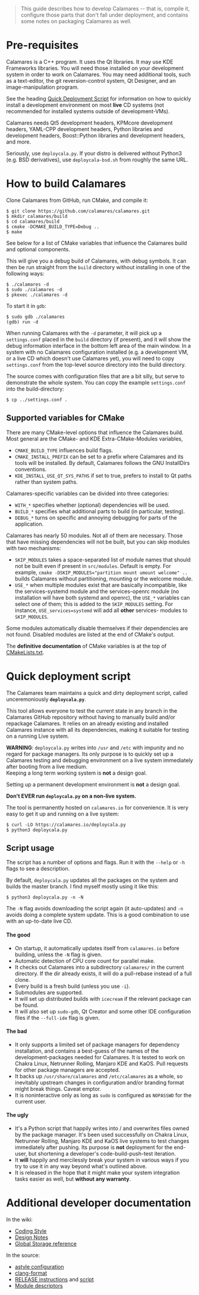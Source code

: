 > This guide describes how to develop Calamares -- that is,
> compile it, configure those parts that don't fall under
> deployment, and contains some notes on packaging Calamares as well.

# Pre-requisites

Calamares is a C++ program. It uses the Qt libraries. It may use KDE 
Frameworks libraries. You will need those installed on your development
system in order to work on Calamares. You may need additional tools,
such as a text-editor, the git reversion-control system, Qt Designer,
and an image-manipulation program.

See the heading [Quick Deployment Script](#quick-deployment-script)
for information on how to quickly install a development environment on
most **live** CD systems (not recommended for installed systems outside
of development-VMs).

Calamares needs Qt5 development headers, KPMcore development headers,
YAML-CPP development headers, Python libraries and development headers, 
Boost::Python libraries and development headers, and more.

Seriously, use `deploycala.py`. If your distro is delivered without
Python3 (e.g. BSD derivatives), use `deploycala-bsd.sh` from roughly
the same URL.


# How to build Calamares

Clone Calamares from GitHub, run CMake, and compile it:
```
$ git clone https://github.com/calamares/calamares.git
$ mkdir calamares/build
$ cd calamares/build
$ cmake -DCMAKE_BUILD_TYPE=Debug ..
$ make
```

See below for a list of CMake variables that influence the Calamares
build and optional components.

This will give you a debug build of Calamares, with debug symbols. 
It can then be run straight from the `build` directory without installing in 
one of the following ways:
```
$ ./calamares -d
$ sudo ./calamares -d
$ pkexec ./calamares -d
```

To start it in `gdb`:
```
$ sudo gdb ./calamares
(gdb) run -d
```

When running Calamares with the `-d` parameter, it will pick up a
`settings.conf` placed in the `build` directory (if present), and it will 
show the debug information interface in the bottom left area of the main window.
In a system with no Calamares configuration installed (e.g. a development
VM, or a live CD which doesn't use Calamares yet), you will need to copy
`settings.conf` from the top-level source directory into the build directory.

The source comes with configuration files that are a bit silly, but serve
to demonstrate the whole system. You can copy the example `settings.conf`
into the build-directory:
```
$ cp ../settings.conf .
```


## Supported variables for CMake

There are many CMake-level options that influence the Calamares
build. Most general are the CMake- and KDE Extra-CMake-Modules
variables, 

* `CMAKE_BUILD_TYPE` influences build flags.
* `CMAKE_INSTALL_PREFIX` can be set to a prefix where Calamares and its
  tools will be installed. By default, Calamares follows the GNU InstallDirs
  conventions.
* `KDE_INSTALL_USE_QT_SYS_PATHS` if set to true, prefers to install to
  Qt paths rather than system paths.

Calamares-specific variables can be divided into three categories:

* `WITH_*` specifies whether (optional) dependencies will be used.
* `BUILD_*` specifies what additional parts to build (in particular,
  testing).
* `DEBUG_*` turns on specific and annoying debugging for parts of
  the application.

Calamares has nearly 50 modules. Not all of them are necessary.
Those that have missing dependencies will not be built, but
you can skip modules with two mechanisms:

* `SKIP_MODULES` takes a space-separated list of module names that should 
  not be built even if present in `src/modules`. Default is empty.
  For example,  `cmake -DSKIP_MODULES="partition mount umount welcome" ..`
  builds Calamares without partitioning, mounting or the welcome module.
* `USE_*` when multiple modules exist that are basically incompatible,
  like the services-systemd module and the services-openrc module (no
  installation will have both systemd and openrc), the `USE_*` variables
  can select one of them; this is added to the `SKIP_MODULES` setting.
  For instance, `USE_services=systemd` will add all **other** services-
  modules to `SKIP_MODULES`.

Some modules automatically disable themselves if their dependencies
are not found. Disabled modules are listed at the end of CMake's output.

The **definitive documentation** of CMake variables is at the top
of [CMakeLists.txt](https://github.com/calamares/calamares/blob/master/CMakeLists.txt).


# Quick deployment script

The Calamares team maintains a quick and dirty deployment script, called 
unceremoniously **`deploycala.py`**.

This tool allows everyone to test the current state in any branch in the Calamares GitHub repository without having to manually build and/or repackage Calamares. It relies on an already existing and installed Calamares instance with all its dependencies, making it suitable for testing on a running Live system.

**WARNING**: `deploycala.py` writes into `/usr` and `/etc` with impunity and
no regard for package managers. Its only purpose is to quickly set up a 
Calamares testing and debugging environment on a live system immediately after 
booting from a live medium.<br>Keeping a long term working system is **not** 
a design goal.

Setting up a permanent development environment is **not** a design goal.

**Don't EVER run `deploycala.py` on a non-live system.**

The tool is permanently hosted on ``calamares.io`` for convenience. It is very easy to get it up and running on a live system:
```
$ curl -LO https://calamares.io/deploycala.py
$ python3 deploycala.py
```

## Script usage

The script has a number of options and flags. Run it with the `--help`
or `-h` flags to see a description.

By default, `deploycala.py` updates all the packages on the system and 
builds the master branch. I find myself mostly using it like this:
```
$ python3 deploycala.py -n -N
```

The `-N` flag avoids downloading the script again (it auto-updates) and
`-n` avoids doing a complete system update. This is a good combination
to use with an up-to-date live CD.

#### The good

* On startup, it automatically updates itself from `calamares.io` before 
  building, unless the `-N` flag is given.
* Automatic detection of CPU core count for parallel make.
* It checks out Calamares into a subdirectory `calamares/` in the current 
  directory. If the dir already exists, it will do a pull-rebase instead 
  of a full clone.
* Every build is a fresh build (unless you use `-i`).
* Submodules are supported.
* It will set up distributed builds with `icecream` if the relevant 
  package can be found.
* It will also set up `sudo-gdb`, Qt Creator and some other IDE configuration 
  files if the `--full-ide` flag is given.

#### The bad

* It only supports a limited set of package managers for dependency 
  installation, and contains a best-guess of the names of the 
  development-packages needed for Calamares. It is tested to work on 
  Chakra Linux, Netrunner Rolling, Manjaro KDE and KaOS. 
  Pull requests for other package managers are accepted.
* It backs up `/usr/share/calamares` and `/etc/calamares` as a whole, so
  inevitably upstream changes in configuration and/or branding format
  might break things. Caveat emptor.
* It is noninteractive only as long as `sudo` is configured as `NOPASSWD` for the current user.

#### The ugly

* It's a Python script that happily writes into / and overwrites files owned
  by the package manager. It's been used successfully on Chakra Linux,
  Netrunner Rolling, Manjaro KDE and KaOS live systems to test changes
  immediately after pushing. Its purpose is **not** deployment for the end-user,
  but shortening a developer's code-build-push-test iteration.
* It **will** happily and mercilessly break your system in various ways if you
  try to use it in any way beyond what's outlined above.
* It is released in the hope that it might make your system integration tasks
  easier as well, but **without any warranty**.


# Additional developer documentation

In the wiki:
* [Coding Style](Develop-Code)
* [Design Notes](Develop-Design)
* [Global Storage reference](Develop-GlobalStorage)

In the source:
* [astyle configuration](https://github.com/calamares/calamares/blob/master/ci/astylerc)
* [clang-format](https://github.com/calamares/calamares/blob/master/.clang-format)
* [RELEASE instructions](https://github.com/calamares/calamares/blob/master/ci/RELEASE.md)
  and [script](https://github.com/calamares/calamares/blob/master/ci/RELEASE.sh)
* [Module descriptors](https://github.com/calamares/calamares/blob/master/src/modules/README.md)

